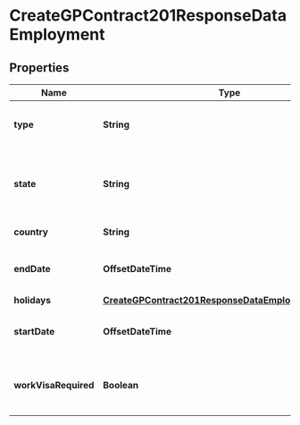 

# CreateGPContract201ResponseDataEmployment


## Properties

| Name | Type | Description | Notes |
|------------ | ------------- | ------------- | -------------|
|**type** | **String** | Is it a full-time contract or a part-time contract? |  [optional] |
|**state** | **String** | State code of the state/province where this person will be employed. |  [optional] |
|**country** | **String** | Country of employment. |  [optional] |
|**endDate** | **OffsetDateTime** | Long date-time format following ISO-8601 |  [optional] |
|**holidays** | [**CreateGPContract201ResponseDataEmploymentHolidays**](CreateGPContract201ResponseDataEmploymentHolidays.md) |  |  [optional] |
|**startDate** | **OffsetDateTime** | Long date-time format following ISO-8601 |  [optional] |
|**workVisaRequired** | **Boolean** | Do you require Deel to apply for a work visa for this person? |  [optional] |



